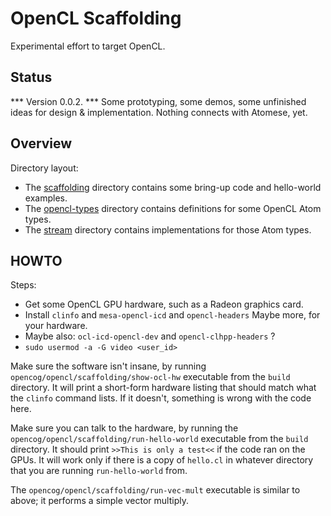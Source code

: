 
OpenCL Scaffolding
==================
Experimental effort to target OpenCL.

Status
-----
*** Version 0.0.2. ***
Some prototyping, some demos, some unfinished ideas for design &
implementation. Nothing connects with Atomese, yet.

Overview
--------
Directory layout:

* The [scaffolding](scaffolding) directory contains some bring-up code
  and hello-world examples.
* The [opencl-types](opencl-types) directory contains definitions for
  some OpenCL Atom types.
* The [stream](stream) directory contains implementations for those
  Atom types.


HOWTO
-----
Steps:
* Get some OpenCL GPU hardware, such as a Radeon graphics card.
* Install `clinfo` and `mesa-opencl-icd` and `opencl-headers`
  Maybe more, for your hardware.
* Maybe also: `ocl-icd-opencl-dev` and `opencl-clhpp-headers` ?
* `sudo usermod -a -G video <user_id>`

Make sure the software isn't insane, by running
`opencog/opencl/scaffolding/show-ocl-hw` executable from the `build`
directory. It will print a short-form hardware listing that should
match what the `clinfo` command lists. If it doesn't, something is
wrong with the code here.

Make sure you can talk to the hardware, by running the
`opencog/opencl/scaffolding/run-hello-world` executable from the `build`
directory. It should print `>>This is only a test<<` if the code ran
on the GPUs.  It will work only if there is a copy of `hello.cl` in
whatever directory that you are running `run-hello-world` from.

The `opencog/opencl/scaffolding/run-vec-mult` executable is similar
to above; it performs a simple vector multiply.
